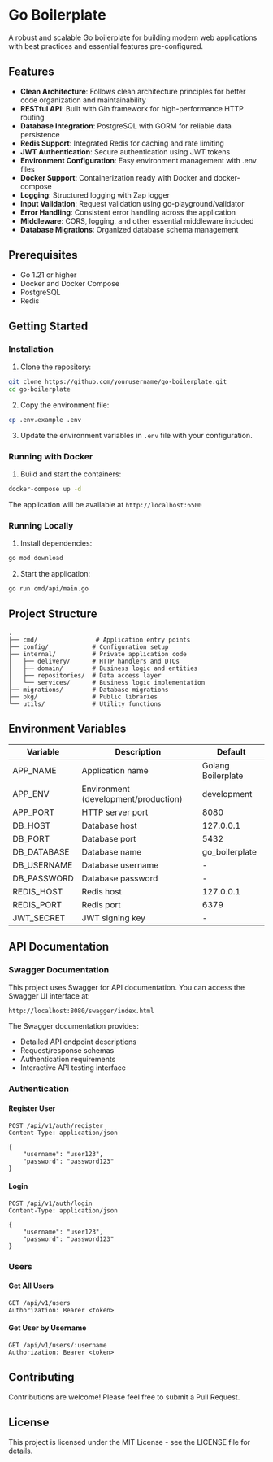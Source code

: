 # Go Boilerplate

A robust and scalable Go boilerplate for building modern web applications with best practices and essential features pre-configured.

## Features

- **Clean Architecture**: Follows clean architecture principles for better code organization and maintainability
- **RESTful API**: Built with Gin framework for high-performance HTTP routing
- **Database Integration**: PostgreSQL with GORM for reliable data persistence
- **Redis Support**: Integrated Redis for caching and rate limiting
- **JWT Authentication**: Secure authentication using JWT tokens
- **Environment Configuration**: Easy environment management with .env files
- **Docker Support**: Containerization ready with Docker and docker-compose
- **Logging**: Structured logging with Zap logger
- **Input Validation**: Request validation using go-playground/validator
- **Error Handling**: Consistent error handling across the application
- **Middleware**: CORS, logging, and other essential middleware included
- **Database Migrations**: Organized database schema management

## Prerequisites

- Go 1.21 or higher
- Docker and Docker Compose
- PostgreSQL
- Redis

## Getting Started

### Installation

1. Clone the repository:
```bash
git clone https://github.com/yourusername/go-boilerplate.git
cd go-boilerplate
```

2. Copy the environment file:
```bash
cp .env.example .env
```

3. Update the environment variables in `.env` file with your configuration.

### Running with Docker

1. Build and start the containers:
```bash
docker-compose up -d
```

The application will be available at `http://localhost:6500`

### Running Locally

1. Install dependencies:
```bash
go mod download
```

2. Start the application:
```bash
go run cmd/api/main.go
```

## Project Structure

```
.
├── cmd/                # Application entry points
├── config/            # Configuration setup
├── internal/          # Private application code
│   ├── delivery/      # HTTP handlers and DTOs
│   ├── domain/        # Business logic and entities
│   ├── repositories/  # Data access layer
│   └── services/      # Business logic implementation
├── migrations/        # Database migrations
├── pkg/               # Public libraries
└── utils/             # Utility functions
```

## Environment Variables

| Variable | Description | Default |
|----------|-------------|----------|
| APP_NAME | Application name | Golang Boilerplate |
| APP_ENV | Environment (development/production) | development |
| APP_PORT | HTTP server port | 8080 |
| DB_HOST | Database host | 127.0.0.1 |
| DB_PORT | Database port | 5432 |
| DB_DATABASE | Database name | go_boilerplate |
| DB_USERNAME | Database username | - |
| DB_PASSWORD | Database password | - |
| REDIS_HOST | Redis host | 127.0.0.1 |
| REDIS_PORT | Redis port | 6379 |
| JWT_SECRET | JWT signing key | - |

## API Documentation

### Swagger Documentation

This project uses Swagger for API documentation. You can access the Swagger UI interface at:

```
http://localhost:8080/swagger/index.html
```

The Swagger documentation provides:
- Detailed API endpoint descriptions
- Request/response schemas
- Authentication requirements
- Interactive API testing interface

### Authentication

#### Register User
```http
POST /api/v1/auth/register
Content-Type: application/json

{
    "username": "user123",
    "password": "password123"
}
```

#### Login
```http
POST /api/v1/auth/login
Content-Type: application/json

{
    "username": "user123",
    "password": "password123"
}
```

### Users

#### Get All Users
```http
GET /api/v1/users
Authorization: Bearer <token>
```

#### Get User by Username
```http
GET /api/v1/users/:username
Authorization: Bearer <token>
```

## Contributing

Contributions are welcome! Please feel free to submit a Pull Request.

## License

This project is licensed under the MIT License - see the LICENSE file for details.
